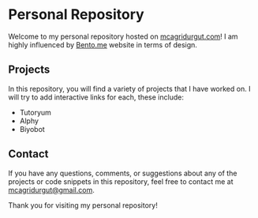 # Personal Repository

Welcome to my personal repository hosted on [mcagridurgut.com](https://mcagridurgut.com)! I am highly influenced by [Bento.me](https://www.bento.me/) website in terms of design.

## Projects

In this repository, you will find a variety of projects that I have worked on. I will try to add interactive links for each, these include:

- Tutoryum
- Alphy
- Biyobot

## Contact

If you have any questions, comments, or suggestions about any of the projects or code snippets in this repository, feel free to contact me at [mcagridurgut@gmail.com](mailto:mcagridurgut@gmail.com).

Thank you for visiting my personal repository!
